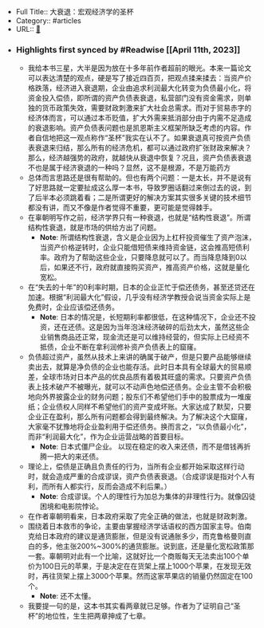 - Full Title:: 大衰退：宏观经济学的圣杯
- Category:: #articles
- URL:: [🔗](https://book.douban.com/subject/26922908/)
- ### Highlights first synced by #Readwise [[April 11th, 2023]]
    - 我给本书三星，大半是因为放在十多年前作者超前的眼光。本来一篇论文可以表达清楚的观点，硬是写了接近四百页，把观点揉来揉去：当资产价格跌落，经济进入衰退期，企业由追求利润最大化转变为负债最小化，将资金投入偿债，即所谓的资产负债表衰退，私营部门没有资金需求，则单独的货币政策失效，需要财政刺激来扩大社会总需求。而对于贸易赤字的经济体而言，可以通过本币贬值，扩大外需来抵消部分由于内需不足造成的衰退影响。资产负债表问题也是凯恩斯主义框架所缺乏考虑的内容。作者自信地把这一观点称作“圣杯”我实在认不了。如果衰退真可按资产负债表衰退来归结，那么所有的经济危机，都可以通过政府扩张财政来解决？那么，经济越强势的政府，就越快从衰退中恢复？况且，资产负债表衰退不也是属于经济衰退的一种吗？显然，这不是根源，不是万能药方
    - 总体而言思路还是很有帮助的。但也有两个问题：一是太长，并不是说有了好思路就一定要扯成这么厚一本书，导致罗圈话翻过来倒过去的说，到了后半本必须跳着看；二是所谓更好的解决方案其实很多关键的技术细节都没有讲，而又不像是作者觉得不重要，更可能是觉得棘手。
    - 在辜朝明写作之前，经济学界只有一种衰退，也就是“结构性衰退”。所谓结构性衰退，就是市场的供给方出了问题。
        - **Note**: 所谓结构性衰退，含义是企业因为上杠杆投资催生了资产泡沫，当资产价格逆转时，企业只能借短债来维持资金链，这会推高短债利率。政府为了帮助这些企业，只要降息就可以了。而当降息降到0以后，如果还不行，政府就直接购买资产，推高资产价格，这就是量化宽松。
    - 在“失去的十年”的0利率时期，日本的企业正忙于偿还债务，甚至还贷还在加速。根据“利润最大化”假设，几乎没有经济学教授会说当资金实际上是免费时，企业应该偿还债务。
        - **Note**: 日本的情况是，长短期利率都很低，在这种情况下，企业还不投资，还在还债。这是因为当年泡沫经济破碎的后劲太大，虽然这些企业销售商品还正常，现金流还是可以维持经营的，但实际上已经资不抵债，企业不断在拿利润修补资产负债表上的窟窿。
    - 负债超过资产，虽然从技术上来讲的确属于破产，但是只要产品能够继续卖出去，就算是净负债的企业也能存活。此时日本具有全球最大的贸易顺差，全球市场对日本产品的优良品质有着极其旺盛的需求。只要资产负债表上技术破产不被曝光，就可以不动声色地偿还债务。企业主管不会积极地向外界披露企业的财务问题；股东们不希望他们手中的股票成为一堆废纸；企业债权人同样不希望他们的资产变成坏账。大家达成了默契，只要企业正在盈利，那么所有问题都会得到最终解决。为了解决这个大窟窿，大家毫不犹豫地将企业盈利用于偿还债务。换而言之，“以负债最小化”，而非“利润最大化”，作为企业运营战略的首要目标。
        - **Note**: 日本式僵尸企业。
以现在稳定的收入来还债，而不是借钱再折腾一把大的来还债。
    - 理论上，偿债是正确且负责任的行为，当所有企业都开始采取这样行动时，就会造成严重的合成谬误，资产负债表衰退。（合成谬误是指对个人有利，而所有人都实行，反而会造成不利后果。）
        - **Note**: 合成谬误。个人的理性行为加总为集体的非理性行为。就像囚徒困境和电影院悖论。
    - 在作者辜朝明看来，日本政府采取了完全正确的做法，也就是财政刺激。
    - 围绕着日本救市的争论，主要由掌握经济学话语权的西方国家主导。伯南克给日本政府的建议是通货膨胀，但是没有说通胀多少，而克鲁格曼则直白的多，他主张200%~300%的通货膨胀。说到底，还是量化宽松政策那一套。辜朝明对此有一个比喻，这就好比一个商贩每天无法卖出100个单价为100日元的苹果，于是决定在在货架上摆上1000个苹果，在发现无效时，再往货架上摆上3000个苹果。然而这家苹果店的销量仍然固定在100个。
        - **Note**: 还不太懂。
    - 我要提一句的是，这本书其实看两章就已足够。作者为了证明自己“圣杯”的地位性，生生把两章抻成了七章。
